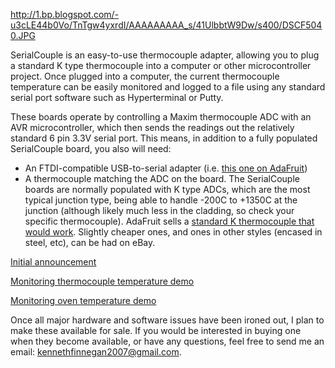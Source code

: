 http://1.bp.blogspot.com/-u3cLE44b0Vo/TnTgw4yxrdI/AAAAAAAAA_s/41UlbbtW9Dw/s400/DSCF5040.JPG

SerialCouple is an easy-to-use thermocouple adapter, allowing you to plug a standard K type thermocouple into a computer or other microcontroller project. Once plugged into a computer, the current thermocouple temperature can be easily monitored and logged to a file using any standard serial port software such as Hyperterminal or Putty.

These boards operate by controlling a Maxim thermocouple ADC with an AVR microcontroller, which then sends the readings out the relatively standard 6 pin 3.3V serial port. This means, in addition to a fully populated SerialCouple board, you also will need:
  * An FTDI-compatible USB-to-serial adapter (i.e. [this one on AdaFruit](https://www.adafruit.com/products/284))
  * A thermocouple matching the ADC on the board.  The SerialCouple boards are normally populated with K type ADCs, which are the most typical junction type, being able to handle -200C to +1350C at the junction (although likely much less in the cladding, so check your specific thermocouple).  AdaFruit sells a [standard K thermocouple that would work](http://www.adafruit.com/products/270).  Slightly cheaper ones, and ones in other styles (encased in steel, etc), can be had on eBay.

[Initial announcement](http://kennethfinnegan.blogspot.com/2011/06/serialcouple-thermocouple-adc.html)

[Monitoring thermocouple temperature demo](http://kennethfinnegan.blogspot.com/2011/09/serialcouple-v1-demo.html)

[Monitoring oven temperature demo](http://kennethfinnegan.blogspot.com/2011/09/monitoring-oven-with-serialcouple.html)

Once all major hardware and software issues have been ironed out, I plan to make these available for sale.  If you would be interested in buying one when they become available, or have any questions, feel free to send me an email: kennethfinnegan2007@gmail.com.